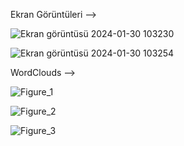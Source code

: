 Ekran Görüntüleri --> 

![Ekran görüntüsü 2024-01-30 103230](https://github.com/ibrahimcangok/Text_Classification_and_NLP_Project_with_LinearSVC/assets/106431802/58dafd26-234d-460f-a955-c885c1a4006e)

![Ekran görüntüsü 2024-01-30 103254](https://github.com/ibrahimcangok/Text_Classification_and_NLP_Project_with_LinearSVC/assets/106431802/8dcab75f-0144-4c89-8394-75d74e2f1c45)

WordClouds -->

![Figure_1](https://github.com/ibrahimcangok/Text_Classification_and_NLP_Project_with_LinearSVC/assets/106431802/46afba5f-0e59-4737-b064-167597cb18d0)

![Figure_2](https://github.com/ibrahimcangok/Text_Classification_and_NLP_Project_with_LinearSVC/assets/106431802/40bb9664-ca5b-46dd-b7e1-e9efdde3ea9b)

![Figure_3](https://github.com/ibrahimcangok/Text_Classification_and_NLP_Project_with_LinearSVC/assets/106431802/092c4c63-f6b6-42d2-bdcc-6094b931ff0e)

